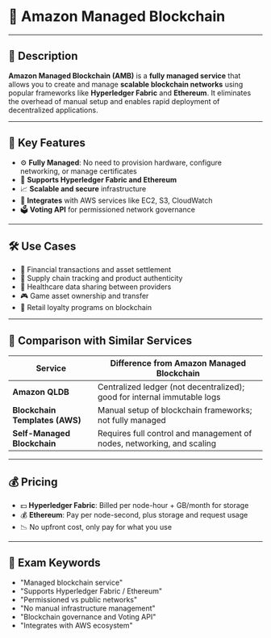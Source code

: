 # 🔗 Amazon Managed Blockchain

---

## 📌 Description  
**Amazon Managed Blockchain (AMB)** is a **fully managed service** that allows you to create and manage **scalable blockchain networks** using popular frameworks like **Hyperledger Fabric** and **Ethereum**. It eliminates the overhead of manual setup and enables rapid deployment of decentralized applications.

---

## 🚀 Key Features  
- ⚙️ **Fully Managed**: No need to provision hardware, configure networking, or manage certificates  
- 🔗 **Supports Hyperledger Fabric and Ethereum**  
- 📈 **Scalable and secure** infrastructure  
- 🧩 **Integrates** with AWS services like EC2, S3, CloudWatch  
- 🗳️ **Voting API** for permissioned network governance  

---

## 🛠️ Use Cases  
- 🏦 Financial transactions and asset settlement  
- 🚚 Supply chain tracking and product authenticity  
- 🏥 Healthcare data sharing between providers  
- 🎮 Game asset ownership and transfer  
- 🛒 Retail loyalty programs on blockchain  

---

## 🔁 Comparison with Similar Services  

| Service                      | Difference from Amazon Managed Blockchain |
|------------------------------|-------------------------------------------|
| **Amazon QLDB**              | Centralized ledger (not decentralized); good for internal immutable logs |
| **Blockchain Templates (AWS)** | Manual setup of blockchain frameworks; not fully managed |
| **Self-Managed Blockchain**  | Requires full control and management of nodes, networking, and scaling |

---

## 💰 Pricing  
- 💵 **Hyperledger Fabric**: Billed per node-hour + GB/month for storage  
- 💰 **Ethereum**: Pay per node-second, plus storage and request usage  
- 📉 No upfront cost, only pay for what you use  

---

## 🧠 Exam Keywords  
- "Managed blockchain service"  
- "Supports Hyperledger Fabric / Ethereum"  
- "Permissioned vs public networks"  
- "No manual infrastructure management"  
- "Blockchain governance and Voting API"  
- "Integrates with AWS ecosystem"
